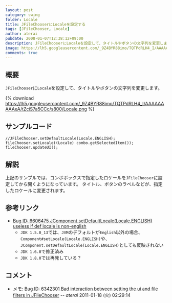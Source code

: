 ```yaml
---
layout: post
category: swing
folder: Locale
title: JFileChooserにLocaleを設定する
tags: [JFileChooser, Locale]
author: aterai
pubdate: 2008-01-07T12:38:12+09:00
description: JFileChooserにLocaleを設定して、タイトルやボタンの文字列を変更します。
image: https://lh5.googleusercontent.com/_9Z4BYR88imo/TQTPdRLH4_I/AAAAAAAAAeA/tZciS7a5CCc/s800/Locale.png
comments: true
---
```

## 概要
`JFileChooser`に`Locale`を設定して、タイトルやボタンの文字列を変更します。

{% download https://lh5.googleusercontent.com/_9Z4BYR88imo/TQTPdRLH4_I/AAAAAAAAAeA/tZciS7a5CCc/s800/Locale.png %}

## サンプルコード
<pre class="prettyprint"><code>//JFileChooser.setDefaultLocale(Locale.ENGLISH);
fileChooser.setLocale((Locale) combo.getSelectedItem());
fileChooser.updateUI();
</code></pre>

## 解説
上記のサンプルでは、コンボボックスで指定したロケールを`JFileChooser`に設定してから開くようになっています。
タイトル、ボタンのラベルなどが、指定したロケールに変更されます。

## 参考リンク
- [Bug ID: 6606475 JComponent.setDefaultLocale(Locale.ENGLISH) useless if def locale is non-english](https://bugs.openjdk.java.net/browse/JDK-6606475)
    - `JDK 1.5.0_13`では、`JVM`のデフォルトが`English`以外の場合、`Component#setLocale(Locale.ENGLISH)`や、`JComponent.setDefaultLocale(Locale.ENGLISH)`としても反映されない
    - `JDK 1.6.0`で修正済み
    - `JDK 1.8.0`では再発している？

<!-- dummy comment line for breaking list -->

## コメント
- メモ: [Bug ID: 6342301 Bad interaction between setting the ui and file filters in JFileChooser](https://bugs.openjdk.java.net/browse/JDK-6342301) -- *aterai* 2011-01-18 (火) 02:29:14

<!-- dummy comment line for breaking list -->
